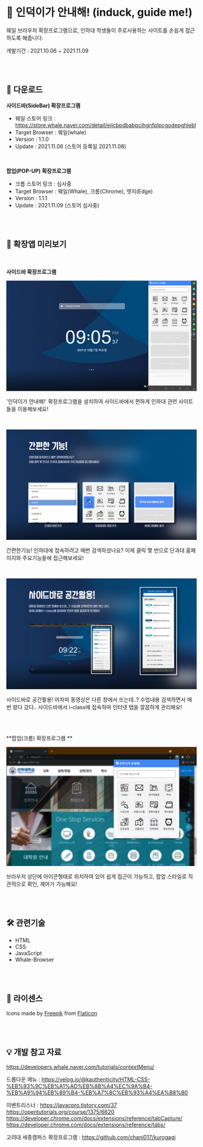 # 🦢 인덕이가 안내해! (induck, guide me!)
웨일 브라우저 확장프로그램으로, 인하대 학생들이 주로사용하는 사이트를 손쉽게 접근하도록 해줍니다.

개발기간 : 2021.10.06 ~ 2021.11.09

<br/><br/>

## 🚀 다운로드

**사이드바(SideBar) 확장프로그램**

- 웨일 스토어 링크 : https://store.whale.naver.com/detail/eijcbpdbabpcihgnfplpcgodepghlebl
- Target Browser : 웨일(whale)
- Version : 1.1.0
- Update : 2021.11.06 (스토어 등록일 2021.11.08)

<br/>

**팝업(POP-UP) 확장프로그램**

- 크롬 스토어 링크 : 심사중
- Target Browser : 웨일(Whale), 크롬(Chrome), 엣지(Edge)
- Version : 1.1.1
- Update : 2021.11.09 (스토어 심사중)

<br/>

<br/>

## 🎪 확장앱 미리보기

<br/>

**사이드바 확장프로그램**

![전체보기](./readme_file/image/image_11.png)

'인덕이가 안내해!' 확장프로그램을 설치하여 사이드바에서 편하게 인하대 관련 사이트들을 이용해보세요!

<br/>

![전체보기](./readme_file/image/image_22.png)

간편한기능! 인하대에 접속하려고 매번 검색하셨나요? 이제 클릭 몇 번으로 단과대 홈페이지와 주요기능들에 접근해보세요!

<br/>

![전체보기](./readme_file/image/image_33.png)

사이드바로 공간활용! 어차피 동영상은 다른 창에서 뜨는데..? 수업내용 검색하면서 매번 왔다 갔다.. 사이드바에서 i-class에 접속하여 인터넷 탭을 깔끔하게 관리해요!

<br/><br/>

**팝업(크롬) 확장프로그램 **

![전체보기](./readme_file/image/chrome/Chrome_popup_1.png)

브라우저 상단에 아이콘형태로 위치하여 있어 쉽게 접근이 가능하고, 팝업 스타일로 직관적으로 확인, 제어가 가능해요!

<br/><br/>

## 🛠 관련기술

- HTML
- CSS
- JavaScript
- Whale-Browser

<br/><br/>

## 📑 라이센스

Icons made by [Freepik](https://www.freepik.com/) from [Flaticon](https://www.flaticon.com/)

<br/><br/>

## 💡 개발 참고 자료
https://developers.whale.naver.com/tutorials/contextMenu/

드롭다운 메뉴 : https://velog.io/@kauthenticity/HTML-CSS-%EB%93%9C%EB%A1%AD%EB%8B%A4%EC%9A%B4-%EB%A9%94%EB%89%B4-%EB%A7%8C%EB%93%A4%EA%B8%B0

이벤트리스너 : https://javacpro.tistory.com/37
https://opentutorials.org/course/1375/6620
https://developer.chrome.com/docs/extensions/reference/tabCapture/
https://developer.chrome.com/docs/extensions/reference/tabs/

고려대 세종캠퍼스 확장프로그램 : https://github.com/chani017/kurogagi

